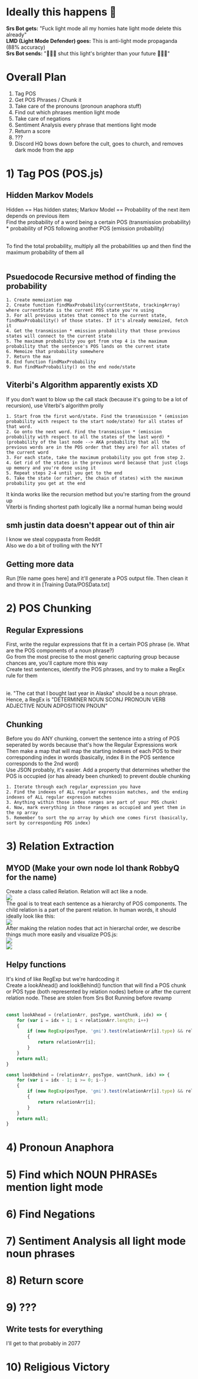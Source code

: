# Ideally this happens 🎃
**Srs Bot gets:** "Fuck light mode all my homies hate light mode delete this already" <br>
**LMD (Light Mode Defender) goes:** This is anti-light mode propaganda (88% accuracy) <br>
**Srs Bot sends:** "😤😤😤 shut this light's brighter than your future 😤😤😤"

# Overall Plan
1. Tag POS
2. Get POS Phrases / Chunk it
3. Take care of the pronouns (pronoun anaphora stuff)
4. Find out which phrases mention light mode
5. Take care of negations
6. Sentiment Analysis every phrase that mentions light mode
7. Return a score
8. ???
9. Discord HQ bows down before the cult, goes to church, and removes dark mode from the app

# 1) Tag POS (POS.js)
## Hidden Markov Models
Hidden == Has hidden states; Markov Model == Probability of the next item depends on previous item<br>
Find the probability of a word being a certain POS (transmission probability) * probability of POS following another POS (emission probability) <br><br>

To find the total probability, multiply all the probabilities up and then find the maximum probability of them all<br><br>

## Psuedocode Recursive method of finding the probability
```
1. Create memoization map
2. Create function findMaxProbability(currentState, trackingArray) where currentState is the current POS state you're using
3. For all previous states that connect to the current state, findMaxProbability() of those states. If it's already memoized, fetch it
4. Get the transmission * emission probability that those previous states will connect to the current state
5. The maximum probability you got from step 4 is the maximum probability that the sentence's POS lands on the current state
6. Memoize that probability somewhere
7. Return the max
8. End function findMaxProbability
9. Run findMaxProbability() on the end node/state
```
## Viterbi's Algorithm apparently exists XD
If you don't want to blow up the call stack (because it's going to be a lot of recursion), use Viterbi's algorithm prolly <br>
```
1. Start from the first word/state. Find the transmission * (emission probability with respect to the start node/state) for all states of that word.
2. Go onto the next word. Find the transmission * (emission probability with respect to all the states of the last word) * (probability of the last node --> AKA probability that all the previous words are in the POS order that they are) for all states of the current word
3. For each state, take the maximum probability you got from step 2.
4. Get rid of the states in the previous word because that just clogs up memory and you're done using it
5. Repeat steps 2-4 until you get to the end
6. Take the state (or rather, the chain of states) with the maximum probability you get at the end
```
It kinda works like the recursion method but you're starting from the ground up <br>
Viterbi is finding shortest path logically like a normal human being would

## smh justin data doesn't appear out of thin air
I know we steal copypasta from Reddit <br>
Also we do a bit of trolling with the NYT
## Getting more data
Run [file name goes here] and it'll generate a POS output file. Then clean it and throw it in [Training Data/POSData.txt]

# 2) POS Chunking
## Regular Expressions
First, write the regular expressions that fit in a certain POS phrase (ie. What are the POS components of a noun phrase?) <br>
Go from the most precise to the most generic capturing group because chances are, you'll capture more this way <br>
Create test sentences, identify the POS phrases, and try to make a RegEx rule for them <br><br>

ie. "The cat that I bought last year in Alaska" should be a noun phrase. Hence, a RegEx is "DETERMINER NOUN SCONJ PRONOUN VERB ADJECTIVE NOUN ADPOSITION PNOUN"
## Chunking
Before you do ANY chunking, convert the sentence into a string of POS seperated by words because that's how the Regular Expressions work <br>
Then make a map that will map the starting indexes of each POS to their corresponding index in words (basically, index 8 in the POS sentence corresponds to the 2nd word) <br>
Use JSON probably, it's easier. Add a property that determines whether the POS is occupied (or has already been chunked) to prevent double chunking <br>
```
1. Iterate through each regular expression you have
2. Find the indexes of ALL regular expression matches, and the ending indexes of ALL regular expresion matches
3. Anything within those index ranges are part of your POS chunk!
4. Now, mark everything in those ranges as occupied and yeet them in the np array
5. Remember to sort the np array by which one comes first (basically, sort by corresponding POS index)
```
# 3) Relation Extraction
## MYOD (Make your own node lol thank RobbyQ for the name)
Create a class called Relation. Relation will act like a node. <br />
<img src="https://i.imgur.com/7RpzTgn.png" /> <br />
The goal is to treat each sentence as a hierarchy of POS components. The child relation is a part of the parent relation. In human words, it should ideally look like this: <br>
<img src="https://i.imgur.com/FEjK1G9.png" /> <br />
After making the relation nodes that act in hierarchal order, we describe things much more easily and visualize POS.js: <br>
<img src="https://i.imgur.com/FwYDzb2.png" /> <br />
<img src="https://i.imgur.com/1Sm0f2L.png" /> <br />

## Helpy functions
It's kind of like RegExp but we're hardcoding it <br>
Create a lookAhead() and lookBehind() function that will find a POS chunk or POS type (both represented by relation nodes) before or after the current relation node. These are stolen from Srs Bot Running before revamp<br>
<br>

```js
const lookAhead = (relationArr, posType, wantChunk, idx) => {
	for (var i = idx + 1; i < relationArr.length; i++)
	{
		if (new RegExp(posType, 'gmi').test(relationArr[i].type) && relationArr[i].isChunk == wantChunk)
		{
			return relationArr[i];
		}
	}
	return null;
}

const lookBehind = (relationArr, posType, wantChunk, idx) => {
	for (var i = idx - 1; i >= 0; i--)
	{
		if (new RegExp(posType, 'gmi').test(relationArr[i].type) && relationArr[i].isChunk == wantChunk)
		{
			return relationArr[i];
		}
	}
	return null;
}
``` 

# 4) Pronoun Anaphora

# 5) Find which NOUN PHRASEs mention light mode

# 6) Find Negations

# 7) Sentiment Analysis all light mode noun phrases

# 8) Return score

# 9) ???
## Write tests for everything
I'll get to that probably in 2077

# 10) Religious Victory